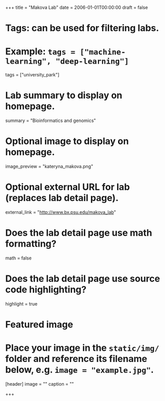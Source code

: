 +++
title = "Makova Lab"
date = 2006-01-01T00:00:00
draft = false

# Tags: can be used for filtering labs.
# Example: `tags = ["machine-learning", "deep-learning"]`
tags = ["university_park"]

# Lab summary to display on homepage.
summary = "Bioinformatics and genomics"

# Optional image to display on homepage.
image_preview = "kateryna_makova.png"

# Optional external URL for lab (replaces lab detail page).
external_link = "http://www.bx.psu.edu/makova_lab"

# Does the lab detail page use math formatting?
math = false

# Does the lab detail page use source code highlighting?
highlight = true

# Featured image
# Place your image in the `static/img/` folder and reference its filename below, e.g. `image = "example.jpg"`.
[header]
image = ""
caption = ""

+++
